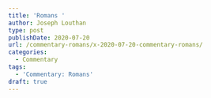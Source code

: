 ```yaml
---
title: 'Romans '
author: Joseph Louthan
type: post
publishDate: 2020-07-20
url: /commentary-romans/x-2020-07-20-commentary-romans/
categories:
  - Commentary
tags:
  - 'Commentary: Romans'
draft: true
---
```

